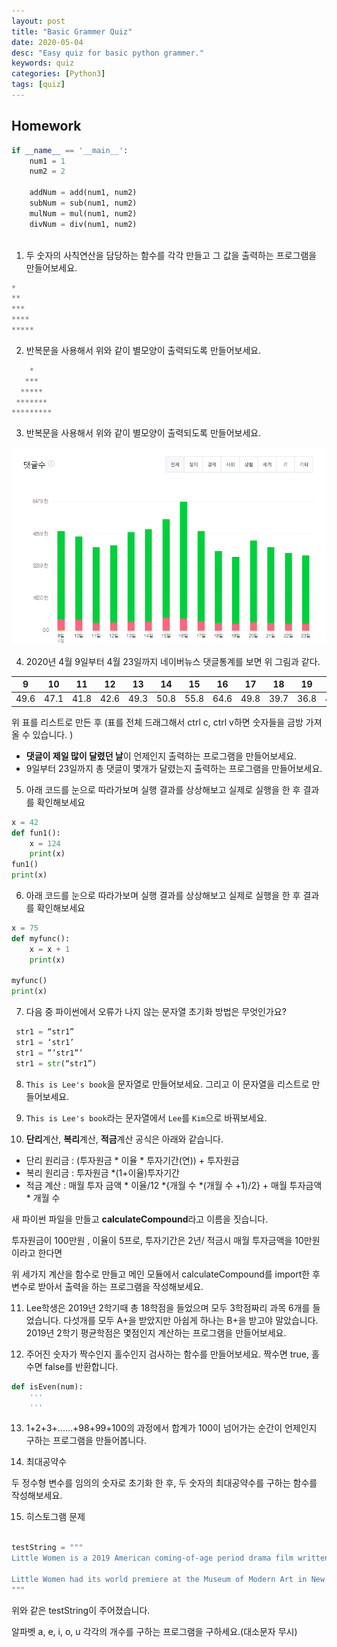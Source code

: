 ```yaml
---
layout: post
title: "Basic Grammer Quiz"
date: 2020-05-04
desc: "Easy quiz for basic python grammer."
keywords: quiz
categories: [Python3]
tags: [quiz]
---
```


## Homework

~~~python
if __name__ == '__main__':
    num1 = 1
    num2 = 2
    
    addNum = add(num1, num2)
    subNum = sub(num1, num2)
    mulNum = mul(num1, num2)
    divNum = div(num1, num2)
    
~~~

1. 두 숫자의 사칙연산을 담당하는 함수를 각각 만들고 그 값을 출력하는 프로그램을 만들어보세요.



~~~python
*
**
***
****
*****
~~~

2. 반복문을 사용해서 위와 같이 별모양이 출력되도록 만들어보세요.



~~~python
    *   
   ***
  *****
 *******
*********
~~~

3. 반복문을 사용해서 위와 같이 별모양이 출력되도록 만들어보세요.



![ranking](/static/assets/img/blog/python3/QuizImages/ranking.png)

4. 2020년 4월 9일부터 4월 23일까지 네이버뉴스 댓글통계를 보면 위 그림과 같다. 

| 9    | 10   | 11   | 12   | 13   | 14   | 15   | 16   | 17   | 18   | 19   | 20   | 21   | 22   | 23   |
| ---- | ---- | ---- | ---- | ---- | ---- | ---- | ---- | ---- | ---- | ---- | ---- | ---- | ---- | ---- |
| 49.6 | 47.1 | 41.8 | 42.6 | 49.3 | 50.8 | 55.8 | 64.6 | 49.8 | 39.7 | 36.8 | 45.1 | 41.8 | 38.8 | 37.7 |

위 표를 리스트로 만든 후 (표를 전체 드래그해서 ctrl c, ctrl v하면 숫자들을 금방 가져올 수 있습니다. )

* **댓글이 제일 많이 달렸던 날**이 언제인지 출력하는 프로그램을 만들어보세요.
* 9일부터 23일까지 총 댓글이 몇개가 달렸는지 출력하는 프로그램을 만들어보세요. 



5. 아래 코드를 눈으로 따라가보며 실행 결과를 상상해보고 실제로 실행을 한 후 결과를 확인해보세요

~~~python
x = 42
def fun1():
    x = 124
    print(x)
fun1()
print(x) 
~~~



6. 아래 코드를 눈으로 따라가보며 실행 결과를 상상해보고 실제로 실행을 한 후 결과를 확인해보세요

~~~python
x = 75
def myfunc():
    x = x + 1
    print(x)

myfunc()
print(x) 
~~~



7. 다음 중 파이썬에서 오류가 나지 않는 문자열 초기화 방법은 무엇인가요?

~~~python
 str1 = “str1”
 str1 = ‘str1’
 str1 = ”’str1”’
 str1 = str(“str1”)
~~~



8. `This is Lee's book`을 문자열로 만들어보세요. 그리고 이 문자열을 리스트로 만들어보세요.



9. `This is Lee's book`라는 문자열에서 `Lee`를 `Kim`으로 바꿔보세요.



10. **단리**계산, **복리**계산, **적금**계산 공식은 아래와 같습니다. 

* 단리 원리금 : (투자원금 * 이율 * 투자기간(연)) + 투자원금
* 복리 원리금 : 투자원금 *(1+이율)투자기간
* 적금 계산 : 매월 투자 금액 * 이율/12 *{개월 수 *(개월 수 +1)/2} + 매월 투자금액 * 개월 수

새 파이썬 파일을 만들고 **calculateCompound**라고 이름을 짓습니다. 

투자원금이 100만원 , 이율이 5프로, 투자기간은 2년/ 적금시 매월 투자금액을 10만원 이라고 한다면

위 세가지 계산을 함수로 만들고 메인 모듈에서 calculateCompound를 import한 후 변수로 받아서 출력을 하는 프로그램을 작성해보세요. 



11. Lee학생은 2019년 2학기때 총 18학점을 들었으며 모두 3학점짜리 과목 6개를 들었습니다. 다섯개를 모두 A+을 받았지만 아쉽게 하나는 B+을 받고야 말았습니다. 2019년 2학기 평균학점은 몇점인지 계산하는 프로그램을 만들어보세요.

    

12. 주어진 숫자가 짝수인지 홀수인지 검사하는 함수를 만들어보세요. 짝수면 true, 홀수면 false를 반환합니다. 

~~~python
def isEven(num):
    '''
    '''
~~~



13. 1+2+3+......+98+99+100의 과정에서 합계가 100이 넘어가는 순간이 언제인지 구하는 프로그램을 만들어봅니다. 



14. 최대공약수

두 정수형 변수를 임의의 숫자로 초기화 한 후, 두 숫자의 최대공약수를 구하는 함수를 작성해보세요.



15. 히스토그램 문제

~~~python

testString = """
Little Women is a 2019 American coming-of-age period drama film written and directed by Greta Gerwig. It is the seventh film adaptation of the 1868 novel of the same name by Louisa May Alcott. The film stars Saoirse Ronan, Emma Watson, Florence Pugh, Eliza Scanlen, Laura Dern, Timothée Chalamet, Meryl Streep, Tracy Letts, Bob Odenkirk, James Norton, Louis Garrel, and Chris Cooper.

Little Women had its world premiere at the Museum of Modern Art in New York City on December 7, 2019, and was released theatrically in the United States on December 25, 2019, by Sony Pictures Releasing. The film received critical acclaim and has grossed $206 million worldwide. Among its numerous accolades, the film received six nominations at the 92nd Academy Awards, including Best Picture, Best Actress (Ronan), Best Supporting Actress (Pugh), and Best Adapted Screenplay,[5] and won for Best Costume Design. It also received five nominations at the 73rd British Academy Film Awards, winning for Best Costume Design, and two nominations at the 77th Golden Globe Awards.
"""
~~~

위와 같은 testString이 주어졌습니다. 

알파벳 a, e, i, o, u 각각의 개수를 구하는 프로그램을 구하세요.(대소문자 무시)